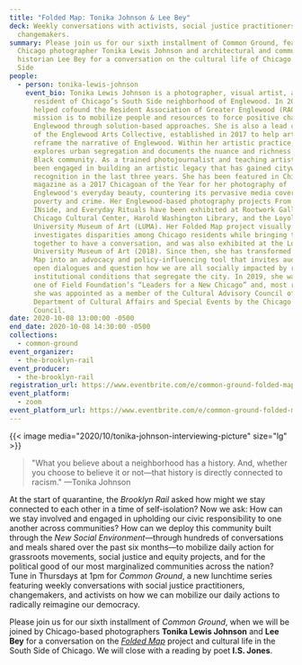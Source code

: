 ```yaml
---
title: "Folded Map: Tonika Johnson & Lee Bey"
deck: Weekly conversations with activists, social justice practitioners, and
  changemakers.
summary: Please join us for our sixth installment of Common Ground, featuring
  Chicago photographer Tonika Lewis Johnson and architectural and community
  historian Lee Bey for a conversation on the cultural life of Chicago's South
  Side
people:
  - person: tonika-lewis-johnson
    event_bio: Tonika Lewis Johnson is a photographer, visual artist, and lifelong
      resident of Chicago’s South Side neighborhood of Englewood. In 2010, she
      helped cofound the Resident Association of Greater Englewood (RAGE), whose
      mission is to mobilize people and resources to force positive change in
      Englewood through solution-based approaches. She is also a lead cofounder
      of the Englewood Arts Collective, established in 2017 to help artistically
      reframe the narrative of Englewood. Within her artistic practice, Tonika
      explores urban segregation and documents the nuance and richness of the
      Black community. As a trained photojournalist and teaching artist, she has
      been engaged in building an artistic legacy that has gained citywide
      recognition in the last three years. She has been featured in Chicago
      magazine as a 2017 Chicagoan of the Year for her photography of
      Englewood's everyday beauty, countering its pervasive media coverage of
      poverty and crime. Her Englewood-based photography projects From the
      INside, and Everyday Rituals have been exhibited at Rootwork Gallery, the
      Chicago Cultural Center, Harold Washington Library, and the Loyola
      University Museum of Art (LUMA). Her Folded Map project visually
      investigates disparities among Chicago residents while bringing them
      together to have a conversation, and was also exhibited at the Loyola
      University Museum of Art (2018). Since then, she has transformed Folded
      Map into an advocacy and policy-influencing tool that invites audiences to
      open dialogues and question how we are all socially impacted by racial and
      institutional conditions that segregate the city. In 2019, she was named
      one of Field Foundation’s “Leaders for a New Chicago” and, most recently,
      she was appointed as a member of the Cultural Advisory Council of the
      Department of Cultural Affairs and Special Events by the Chicago City
      Council.
date: 2020-10-08 13:00:00 -0500
end_date: 2020-10-08 14:30:00 -0500
collections:
  - common-ground
event_organizer:
  - the-brooklyn-rail
event_producer:
  - the-brooklyn-rail
registration_url: https://www.eventbrite.com/e/common-ground-folded-maps-tickets-123762419729
event_platform:
  - zoom
event_platform_url: https://www.eventbrite.com/e/common-ground-folded-maps-with-tonika-johnson-lee-bey-tickets-123762419729
---
```

{{< image media="2020/10/tonika-johnson-interviewing-picture" size="lg" >}}

> "What you believe about a neighborhood has a history. And, whether you choose to believe it or not—that history is directly connected to racism." —Tonika Johnson

At the start of quarantine, the *Brooklyn Rail* asked how might we stay connected to each other in a time of self-isolation? Now we ask: How can we stay involved and engaged in upholding our civic responsibility to one another across communities? How can we deploy this community built through the *New Social Environment*—through hundreds of conversations and meals shared over the past six months—to mobilize daily action for grassroots movements, social justice and equity projects, and for the political good of our most marginalized communities across the nation? Tune in Thursdays at 1pm for *Common Ground*, a new lunchtime series featuring weekly conversations with social justice practitioners, changemakers, and activists on how we can mobilize our daily actions to radically reimagine our democracy.

Please join us for our sixth installment of *Common Ground*, when we will be joined by Chicago-based photographers **Tonika Lewis Johnson** and **Lee Bey** for a conversation on the *[Folded Map](https://www.foldedmapproject.com/)* project and cultural life in the South Side of Chicago. We will close with a reading by poet **I.S. Jones**.